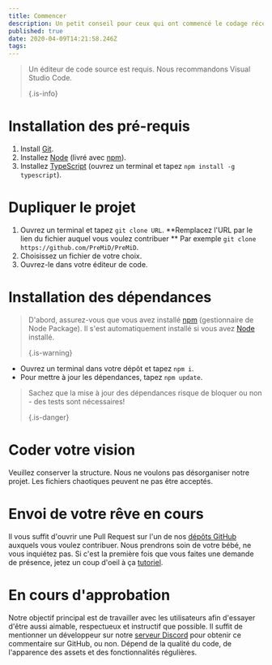 ```yaml
---
title: Commencer
description: Un petit conseil pour ceux qui ont commencé le codage récemment
published: true
date: 2020-04-09T14:21:58.246Z
tags:
---
```


> Un éditeur de code source est requis. Nous recommandons Visual Studio Code. 
> 
> {.is-info}

# Installation des pré-requis
1. Install [Git](https://git-scm.com/).
2. Installez [Node](https://nodejs.org/en/) (livré avec [npm](https://www.npmjs.com/)).
3. Installez [TypeScript](https://www.typescriptlang.org/index.html#download-links) (ouvrez un terminal et tapez `npm install -g typescript`).

# Dupliquer le projet
1. Ouvrez un terminal et tapez `git clone URL`. **Remplacez l'URL par le lien du fichier auquel vous voulez contribuer ** Par exemple `git clone https://github.com/PreMiD/PreMiD`.
2. Choisissez un fichier de votre choix.
3. Ouvrez-le dans votre éditeur de code.

# Installation des dépendances
> D'abord, assurez-vous que vous avez installé [npm](https://www.npmjs.com/) (gestionnaire de Node Package). Il s'est automatiquement installé si vous avez [Node](https://nodejs.org/en/) installé. 
> 
> {.is-warning}

- Ouvrez un terminal dans votre dépôt et tapez `npm i`.
- Pour mettre à jour les dépendances, tapez `npm update`.

> Sachez que la mise à jour des dépendances risque de bloquer ou non - des tests sont nécessaires! 
> 
> {.is-danger}

# Coder votre vision
Veuillez conserver la structure. Nous ne voulons pas désorganiser notre projet. Les fichiers chaotiques peuvent ne pas être acceptés.

# Envoi de votre rêve en cours
Il vous suffit d'ouvrir une Pull Request sur l'un de nos [dépôts GitHub](https://github.com/PreMiD/) auxquels vous voulez contribuer. Nous prendrons soin de votre bébé, ne vous inquiétez pas. Si c'est la première fois que vous faites une demande de présence, jetez un coup d'oeil à ça [tutoriel](https://help.github.com/en/articles/creating-a-pull-request).

# En cours d'approbation
Notre objectif principal est de travailler avec les utilisateurs afin d'essayer d'être aussi aimable, respectueux et instructif que possible. Il suffit de mentionner un développeur sur notre [serveur Discord](https://discord.gg/WvfVZ8T) pour obtenir ce commentaire sur GitHub, ou non. Dépend de la qualité du code, de l'apparence des assets et des fonctionnalités régulières.
